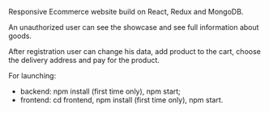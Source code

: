 Responsive Ecommerce website build on React, Redux and MongoDB.

An unauthorized user can see the showcase and see full information about goods.

After registration user can change his data, add product to the cart, choose the delivery address and pay for the product.

For launching:
* backend: npm install (first time only), npm start;
* frontend: cd frontend, npm install (first time only), npm start.
